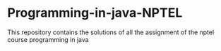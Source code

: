 # Programming-in-java-NPTEL
This repository contains the solutions of all the assignment of the nptel course programming in java

